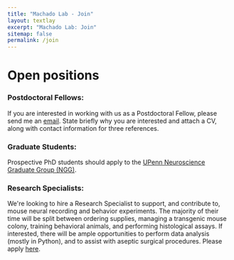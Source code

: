 ```yaml
---
title: "Machado Lab - Join"
layout: textlay
excerpt: "Machado Lab: Join"
sitemap: false
permalink: /join
---
```


# Open positions

### **Postdoctoral Fellows:**
If you are interested in working with us as a Postdoctoral Fellow, please send me an [email](mailto:Timothy.Machado@PennMedicine.upenn.edu). State briefly why you are interested and attach a CV, along with contact information for three references.

### **Graduate Students:**
Prospective PhD students should apply to the [UPenn Neuroscience Graduate Group (NGG)](https://www.med.upenn.edu/ngg/).

### **Research Specialists:**
We're looking to hire a Research Specialist to support, and contribute to, mouse neural recording and behavior experiments. The majority of their time will be split between ordering supplies, managing a transgenic mouse colony, training behavioral animals, and performing histological assays. If interested, there will be ample opportunities to perform data analysis (mostly in Python), and to assist with aseptic surgical procedures. Please apply [here](https://wd1.myworkdaysite.com/en-US/recruiting/upenn/careers-at-penn/details/Research-Specialist-A-B--Department-of-Neuroscience-_JR00067071).
